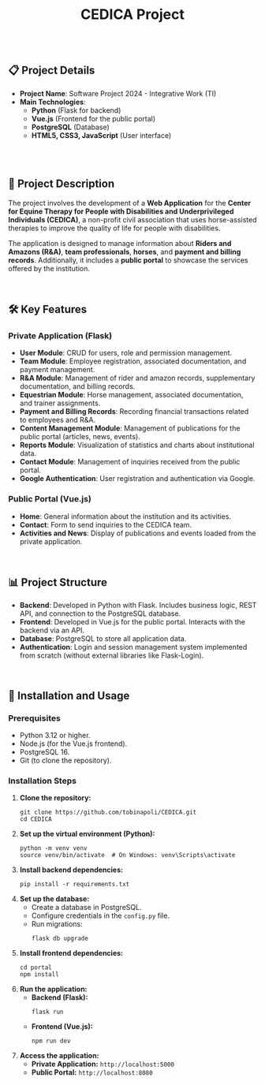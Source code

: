 <h1 align="center">
  CEDICA Project
</h1>

<br/>
<br/>

## 📋 **Project Details**

- **Project Name**: Software Project 2024 - Integrative Work (TI)
- **Main Technologies**:
  - **Python** (Flask for backend)
  - **Vue.js** (Frontend for the public portal)
  - **PostgreSQL** (Database)
  - **HTML5, CSS3, JavaScript** (User interface)

<br/>
<br/>

## 📝 **Project Description**

The project involves the development of a **Web Application** for the **Center for Equine Therapy for People with Disabilities and Underprivileged Individuals (CEDICA)**, a non-profit civil association that uses horse-assisted therapies to improve the quality of life for people with disabilities.

The application is designed to manage information about **Riders and Amazons (R&A)**, **team professionals**, **horses**, and **payment and billing records**. Additionally, it includes a **public portal** to showcase the services offered by the institution.

<br/>

## 🛠️ **Key Features**

### **Private Application (Flask)**
- **User Module**: CRUD for users, role and permission management.
- **Team Module**: Employee registration, associated documentation, and payment management.
- **R&A Module**: Management of rider and amazon records, supplementary documentation, and billing records.
- **Equestrian Module**: Horse management, associated documentation, and trainer assignments.
- **Payment and Billing Records**: Recording financial transactions related to employees and R&A.
- **Content Management Module**: Management of publications for the public portal (articles, news, events).
- **Reports Module**: Visualization of statistics and charts about institutional data.
- **Contact Module**: Management of inquiries received from the public portal.
- **Google Authentication**: User registration and authentication via Google.

### **Public Portal (Vue.js)**
- **Home**: General information about the institution and its activities.
- **Contact**: Form to send inquiries to the CEDICA team.
- **Activities and News**: Display of publications and events loaded from the private application.

<br/>

## 📊 **Project Structure**

- **Backend**: Developed in Python with Flask. Includes business logic, REST API, and connection to the PostgreSQL database.
- **Frontend**: Developed in Vue.js for the public portal. Interacts with the backend via an API.
- **Database**: PostgreSQL to store all application data.
- **Authentication**: Login and session management system implemented from scratch (without external libraries like Flask-Login).

<br/>

<h2>📂 Installation and Usage</h2>

<h3>Prerequisites</h3>
<ul>
  <li>Python 3.12 or higher.</li>
  <li>Node.js (for the Vue.js frontend).</li>
  <li>PostgreSQL 16.</li>
  <li>Git (to clone the repository).</li>
</ul>

<h3>Installation Steps</h3>

<ol>
  <li>
    <strong>Clone the repository:</strong>
    <pre><code>git clone https://github.com/tobinapoli/CEDICA.git
cd CEDICA</code></pre>
  </li>

  <li>
    <strong>Set up the virtual environment (Python):</strong>
    <pre><code>python -m venv venv
source venv/bin/activate  # On Windows: venv\Scripts\activate</code></pre>
  </li>

  <li>
    <strong>Install backend dependencies:</strong>
    <pre><code>pip install -r requirements.txt</code></pre>
  </li>

  <li>
    <strong>Set up the database:</strong>
    <ul>
      <li>Create a database in PostgreSQL.</li>
      <li>Configure credentials in the <code>config.py</code> file.</li>
      <li>Run migrations:
        <pre><code>flask db upgrade</code></pre>
      </li>
    </ul>
  </li>

  <li>
    <strong>Install frontend dependencies:</strong>
    <pre><code>cd portal
npm install</code></pre>
  </li>

  <li>
    <strong>Run the application:</strong>
    <ul>
      <li><strong>Backend (Flask):</strong>
        <pre><code>flask run </code></pre>
      </li>
      <li><strong>Frontend (Vue.js):</strong>
        <pre><code>npm run dev</code></pre>
      </li>
    </ul>
  </li>

  <li>
    <strong>Access the application:</strong>
    <ul>
      <li><strong>Private Application:</strong> <code>http://localhost:5000</code></li>
      <li><strong>Public Portal:</strong> <code>http://localhost:8080</code></li>
    </ul>
  </li>
</ol>
